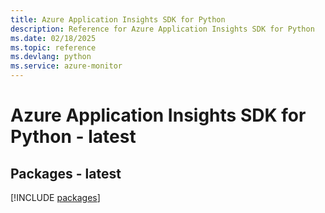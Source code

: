 ```yaml
---
title: Azure Application Insights SDK for Python
description: Reference for Azure Application Insights SDK for Python
ms.date: 02/18/2025
ms.topic: reference
ms.devlang: python
ms.service: azure-monitor
---
```

# Azure Application Insights SDK for Python - latest
## Packages - latest
[!INCLUDE [packages](application-insights-index.md)]